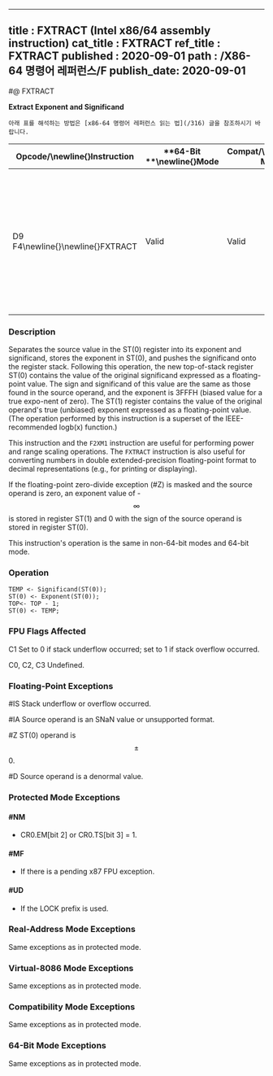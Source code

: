 ----------------------------
title : FXTRACT (Intel x86/64 assembly instruction)
cat_title : FXTRACT
ref_title : FXTRACT
published : 2020-09-01
path : /X86-64 명령어 레퍼런스/F
publish_date: 2020-09-01
----------------------------


#@ FXTRACT

**Extract Exponent and Significand**

```lec-info
아래 표를 해석하는 방법은 [x86-64 명령어 레퍼런스 읽는 법](/316) 글을 참조하시기 바랍니다.
```

|**Opcode/**\newline{}**Instruction**|**64-Bit **\newline{}**Mode**|**Compat/**\newline{}**Leg Mode**|**Description**|
|------------------------------------|-----------------------------|---------------------------------|---------------|
|D9 F4\newline{}\newline{}FXTRACT|Valid|Valid|Separate value in ST(0) into exponent and significand, store exponent in ST(0), and push the significand onto the register stack.|
### Description


Separates the source value in the ST(0) register into its exponent and significand, stores the exponent in ST(0), and pushes the significand onto the register stack. Following this operation, the new top-of-stack register ST(0) contains the value of the original significand expressed as a floating-point value. The sign and significand of this value are the same as those found in the source operand, and the exponent is 3FFFH (biased value for a true expo-nent of zero). The ST(1) register contains the value of the original operand's true (unbiased) exponent expressed as a floating-point value. (The operation performed by this instruction is a superset of the IEEE-recommended logb(x) function.)

This instruction and the `F2XM1` instruction are useful for performing power and range scaling operations. The `FXTRACT` instruction is also useful for converting numbers in double extended-precision floating-point format to decimal representations (e.g., for printing or displaying).

If the floating-point zero-divide exception (#Z) is masked and the source operand is zero, an exponent value of -$$\infty$$ is stored in register ST(1) and 0 with the sign of the source operand is stored in register ST(0).

This instruction's operation is the same in non-64-bit modes and 64-bit mode.


### Operation

```info-verb
TEMP <- Significand(ST(0));
ST(0) <- Exponent(ST(0));
TOP<- TOP - 1;
ST(0) <- TEMP;
```
### FPU Flags Affected


C1 Set to 0 if stack underflow occurred; set to 1 if stack overflow occurred.

C0, C2, C3  Undefined.

### Floating-Point Exceptions


#IS Stack underflow or overflow occurred.

#IA Source operand is an SNaN value or unsupported format.

#Z ST(0) operand is $$\pm$$0.

#D Source operand is a denormal value.


### Protected Mode Exceptions

#### #NM
* CR0.EM[bit 2] or CR0.TS[bit 3] = 1.

#### #MF
* If there is a pending x87 FPU exception.

#### #UD
* If the LOCK prefix is used.

### Real-Address Mode Exceptions



Same exceptions as in protected mode.


### Virtual-8086 Mode Exceptions



Same exceptions as in protected mode.


### Compatibility Mode Exceptions



Same exceptions as in protected mode.


### 64-Bit Mode Exceptions



Same exceptions as in protected mode.

